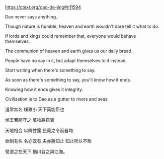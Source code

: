 https://ctext.org/dao-de-jing#n11594

Dao never says anything.

Though nature is humble,
heaven and earth wouldn't dare tell it what to do.

If lords and kings could remember that,
everyone would behave themselves.

The communion of heaven and earth
gives us our daily bread.

People have no say in it,
but adapt themselves to it instead.

Start writing when there's something to say.

As soon as there's something to say,
you'll know how it ends.

Knowing how it ends gives it integrity.

Civilization is to Dao
as a gutter to rivers and seas.

道常無名
樸雖小
天下莫能臣也

侯王若能守之
萬物將自賓

天地相合
以降甘露
民莫之令而自均

始制有名
名亦既有
夫亦將知止
知止所以不殆

譬道之在天下
猶川谷之與江海。

